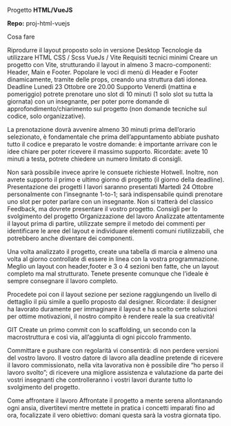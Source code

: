 Progetto **HTML/VueJS**

**Repo:**
proj-html-vuejs

Cosa fare

Riprodurre il layout proposto solo in versione Desktop
Tecnologie da utilizzare
HTML
CSS / Scss
VueJs / Vite
Requisiti tecnici minimi
Creare un progetto con Vite, strutturando il layout in almeno 3 macro-componenti: 
Header, Main e Footer.
Popolare le voci di menù di Header e Footer dinamicamente, tramite delle props, creando una struttura dati idonea.
Deadline
Lunedì 23 Ottobre ore 20.00
Supporto
Venerdì (mattina e pomeriggio) potrete prenotare uno slot di 10 minuti (1 solo slot su tutta la giornata) con un insegnante, per poter porre domande di approfondimento/chiarimento sul progetto (non domande tecniche sul codice, solo organizzative).

La prenotazione dovrà avvenire almeno 30 minuti prima dell’orario selezionato, è fondamentale che prima dell’appuntamento abbiate pushato tutto il codice e preparato le vostre domande: è importante arrivare con le idee chiare per poter ricevere il massimo supporto.
Ricordate: avete 10 minuti a testa, potrete chiedere un numero limitato di consigli.

Non sarà possibile invece aprire le consuete richieste Hotwell.
Inoltre, non avrete supporto il primo e ultimo giorno di progetto (il giorno della deadline).
Presentazione dei progetti
I lavori saranno presentati Martedì 24 Ottobre personalmente con l’insegnante 1-to-1; sarà indispensabile quindi prenotare uno slot per poter parlare con un insegnante.
Non si tratterà del classico Feedback, ma dovrete presentare il vostro progetto.
Consigli per lo svolgimento del progetto
Organizzazione del lavoro
Analizzate attentamente il layout prima di partire, utilizzate sempre il metodo dei commenti per identificare le aree del layout e individuare elementi comuni riutilizzabili, che potrebbero anche diventare dei componenti.

Una volta analizzato il progetto, create una tabella di marcia e almeno una volta al giorno controllate di essere in linea con la vostra programmazione.
Meglio un layout con header,footer e 3 o 4 sezioni ben fatte, che un layout completo ma mal strutturato. Tenete presente comunque che l’ideale è sempre consegnare il lavoro completo.

Procedete poi con il layout sezione per sezione raggiungendo un livello di dettaglio il più simile a quello proposto dal designer. 
Ricordate: il designer ha lavorato duramente per immaginare il layout e ha scelto certe soluzioni per ottime motivazioni, il nostro compito è rendere reale la sua creatività!

GIT
Create un primo commit con lo scaffolding, un secondo con la macrostruttura e così via, all’aggiunta di ogni piccolo frammento. 

Committare e pushare con regolarità vi consentirà: 
di non perdere versioni del vostro lavoro. Il vostro datore di lavoro alla deadline pretende di ricevere il lavoro commissionato, nella vita lavorativa non è possibile dire “ho perso il lavoro svolto”;
di ricevere una migliore assistenza e valutazione da parte dei vostri insegnanti che controlleranno i vostri lavori durante tutto lo svolgimento del progetto.

Come affrontare il lavoro
Affrontate il progetto a mente serena allontanando ogni ansia, divertitevi mentre mettete in pratica i concetti imparati fino ad ora, focalizzate il vero obiettivo: domani questa sarà la vostra giornata tipo.
